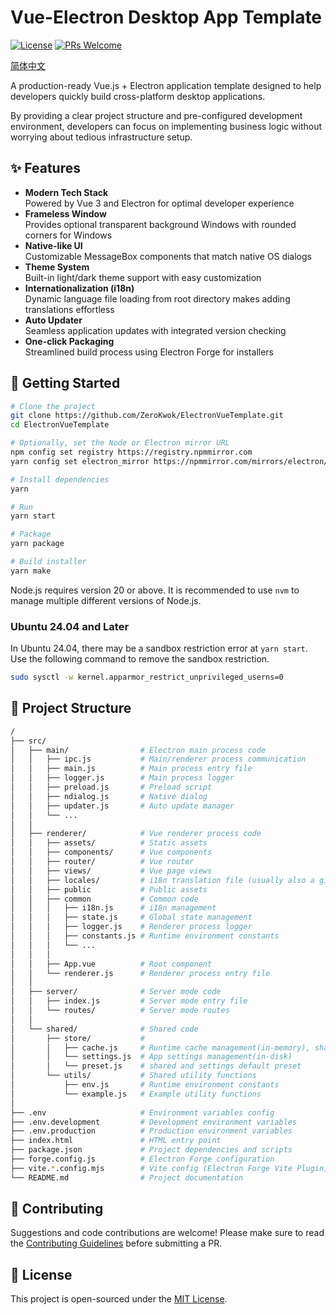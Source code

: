 # Vue-Electron Desktop App Template

[![License](https://img.shields.io/badge/license-MIT-blue.svg)](LICENSE) [![PRs Welcome](https://img.shields.io/badge/PRs-welcome-brightgreen.svg)](CONTRIBUTING.md)

[简体中文](./README.zh-CN.md)

A production-ready Vue.js + Electron application template designed to help developers quickly build cross-platform desktop applications.

By providing a clear project structure and pre-configured development environment, developers can focus on implementing business logic without worrying about tedious infrastructure setup.

## ✨ Features

- **Modern Tech Stack**  
  Powered by Vue 3 and Electron for optimal developer experience
- **Frameless Window**  
  Provides optional transparent background Windows with rounded corners for Windows
- **Native-like UI**  
  Customizable MessageBox components that match native OS dialogs
- **Theme System**  
  Built-in light/dark theme support with easy customization
- **Internationalization (i18n)**  
  Dynamic language file loading from root directory makes adding translations effortless
- **Auto Updater**  
  Seamless application updates with integrated version checking
- **One-click Packaging**  
  Streamlined build process using Electron Forge for installers

## 🚀 Getting Started

```sh
# Clone the project
git clone https://github.com/ZeroKwok/ElectronVueTemplate.git
cd ElectronVueTemplate

# Optionally, set the Node or Electron mirror URL
npm config set registry https://registry.npmmirror.com
yarn config set electron_mirror https://npmmirror.com/mirrors/electron/

# Install dependencies
yarn

# Run
yarn start

# Package
yarn package

# Build installer
yarn make
```

Node.js requires version 20 or above. It is recommended to use `nvm` to manage multiple different versions of Node.js.

### Ubuntu 24.04 and Later

In Ubuntu 24.04, there may be a sandbox restriction error at `yarn start`. Use the following command to remove the sandbox restriction.

```sh
sudo sysctl -w kernel.apparmor_restrict_unprivileged_userns=0
```

## 🔨 Project Structure

```sh
/
├── src/
│   ├── main/                # Electron main process code
│   │   ├── ipc.js           # Main/renderer process communication
│   │   ├── main.js          # Main process entry file
│   │   ├── logger.js        # Main process logger
│   │   ├── preload.js       # Preload script
│   │   ├── ndialog.js       # Native dialog
│   │   ├── updater.js       # Auto update manager
│   │   └── ...
│   │
│   ├── renderer/            # Vue renderer process code
│   │   ├── assets/          # Static assets
│   │   ├── components/      # Vue components
│   │   ├── router/          # Vue router
│   │   ├── views/           # Vue page views
│   │   ├── locales/         # i18n translation file (usually also a git subrepository)
│   │   ├── public           # Public assets
│   │   ├── common           # Common code
│   │   │   ├── i18n.js      # i18n management
│   │   │   ├── state.js     # Global state management
│   │   │   ├── logger.js    # Renderer process logger
│   │   │   ├── constants.js # Runtime environment constants
│   │   │   └── ...
│   │   │
│   │   ├── App.vue          # Root component
│   │   └── renderer.js      # Renderer process entry file
│   │
│   ├── server/              # Server mode code
│   │   ├── index.js         # Server mode entry file
│   │   └── routes/          # Server mode routes
│   │
│   └── shared/              # Shared code
│       ├── store/           # 
│       │   ├── cache.js     # Runtime cache management(in-memory), shared between the main and renderer process
│       │   └── settings.js  # App settings management(in-disk)
│       │   └── preset.js    # shared and settings default preset
│       └── utils/           # Shared utility functions
│           ├── env.js       # Runtime environment constants
│           └── example.js   # Example utility functions
│
├── .env                     # Environment variables config
├── .env.development         # Development environment variables
├── .env.production          # Production environment variables
├── index.html               # HTML entry point
├── package.json             # Project dependencies and scripts
├── forge.config.js          # Electron Forge configuration
├── vite.*.config.mjs        # Vite config (Electron Forge Vite Plugin)
└── README.md                # Project documentation
```

## 🤝 Contributing

Suggestions and code contributions are welcome! Please make sure to read the [Contributing Guidelines](CONTRIBUTING.md) before submitting a PR.

## 📄 License

This project is open-sourced under the [MIT License](LICENSE).
